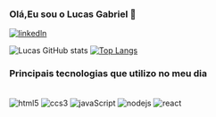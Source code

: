 ### Olá,Eu sou o Lucas Gabriel 👋

[![linkedln](https://img.shields.io/badge/LinkedIn-0077B5?style=for-the-badge&logo=linkedin&logoColor=white)](https://www.linkedin.com/in/lucas-rocha-272216243/)

![Lucas GitHub stats](https://github-readme-stats.vercel.app/api?username=luke-rocha3&show_icons=true&theme=radical)
[![Top Langs](https://github-readme-stats.vercel.app/api/top-langs/?username=luke-rocha3)](https://github.com/anuraghazra/github-readme-stats)

### Principais tecnologias que utilizo no meu dia
<div style="display: inline_block"><br/>
<img align="center" alt="html5" src="https://img.shields.io/badge/HTML-239120?style=for-the-badge&logo=html5&logoColor=white"/>
<img align="center" alt="ccs3" src="https://img.shields.io/badge/CSS-239120?&style=for-the-badge&logo=css3&logoColor=white"/>
<img align="center" alt="javaScript" src="https://img.shields.io/badge/JavaScript-F7DF1E?style=for-the-badge&logo=javascript&logoColor=black"/>
<img align="center" alt="nodejs" src="https://img.shields.io/badge/Node.js-43853D?style=for-the-badge&logo=node.js&logoColor=white"/>
<img align="center" alt="react" src="https://img.shields.io/badge/React-20232A?style=for-the-badge&logo=react&logoColor=61DAFB"/>
</div>



